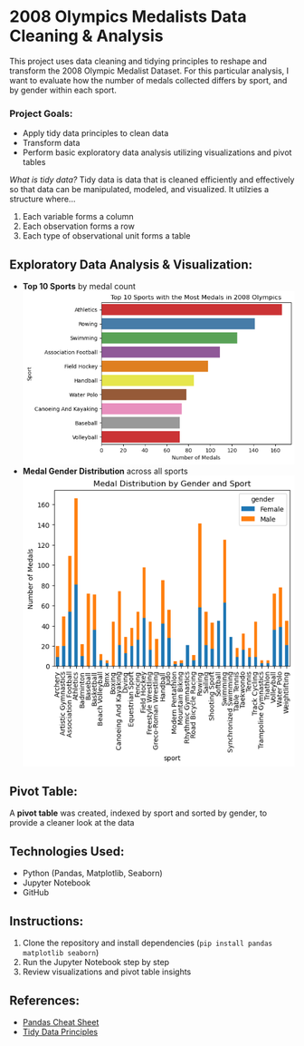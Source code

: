 # 2008 Olympics Medalists Data Cleaning & Analysis
This project uses data cleaning and tidying principles to reshape and transform the 2008 Olympic Medalist Dataset. For this particular analysis, I want to evaluate how the number of medals collected differs by sport, and by gender within each sport. 

### Project Goals:
- Apply tidy data principles to clean data
- Transform data
- Perform basic exploratory data analysis utilizing visualizations and pivot tables

*What is tidy data?*
Tidy data is data that is cleaned efficiently and effectively so that data can be manipulated, modeled, and visualized. It utilzies a structure where...
1. Each variable forms a column
2. Each observation forms a row
3. Each type of observational unit forms a table

## Exploratory Data Analysis & Visualization:
- **Top 10 Sports** by medal count
![alt text](image-1.png)
- **Medal Gender Distribution** across all sports
![alt text](image-2.png)

## Pivot Table:
A **pivot table** was created, indexed by sport and sorted by gender, to provide a cleaner look at the data

## Technologies Used:
- Python (Pandas, Matplotlib, Seaborn)
- Jupyter Notebook
- GitHub

## Instructions:
1. Clone the repository and install dependencies (`pip install pandas matplotlib seaborn`)
2. Run the Jupyter Notebook step by step
3. Review visualizations and pivot table insights

## References:
- [Pandas Cheat Sheet](https://pandas.pydata.org/Pandas_Cheat_Sheet.pdf)
- [Tidy Data Principles](https://vita.had.co.nz/papers/tidy-data.pdf)
